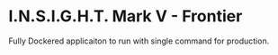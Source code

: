 # I.N.S.I.G.H.T. Mark V - Frontier


Fully Dockered applicaiton to run with single command for production.